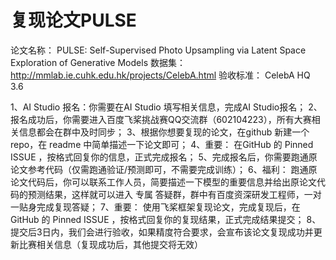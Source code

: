 # 复现论文PULSE
论文名称： PULSE: Self-Supervised Photo Upsampling via Latent Space Exploration of Generative Models
数据集： http://mmlab.ie.cuhk.edu.hk/projects/CelebA.html
验收标准： CelebA HQ 3.6

1、AI Studio 报名：你需要在AI Studio 填写相关信息，完成AI Studio报名；
2、报名成功后，你需要进入百度飞桨挑战赛QQ交流群（602104223），所有大赛相关信息都会在群中及时同步；
3、根据你想要复现的论文，在github 新建一个repo，在 readme 中简单描述一下论文即可；
4、重要： 在GitHub 的 Pinned ISSUE ，按格式回复你的信息，正式完成报名；
5、完成报名后，你需要跑通原论文参考代码（仅需跑通验证/预测即可，不需要完成训练）；
6、福利： 跑通原论文代码后，你可以联系工作人员，简要描述一下模型的重要信息并给出原论文代码的预测结果，这样就可以进入 专属 答疑群，群中有百度资深研发工程师，一对一贴身完成复现答疑；
7、重要： 使用飞桨框架复现论文，完成复现后，在GitHub 的 Pinned ISSUE ，按格式回复你的复现结果，正式完成结果提交；
8、提交后3日内，我们会进行验收，如果精度符合要求，会宣布该论文复现成功并更新比赛相关信息（复现成功后，其他提交将无效）
   
